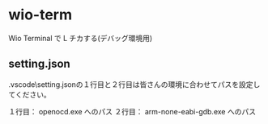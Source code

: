 # wio-term
Wio Terminal で L チカする(デバッグ環境用)

## setting.json

.vscode\setting.jsonの１行目と２行目は皆さんの環境に合わせてパスを設定してください。

１行目： openocd.exe へのパス
２行目： arm-none-eabi-gdb.exe へのパス
